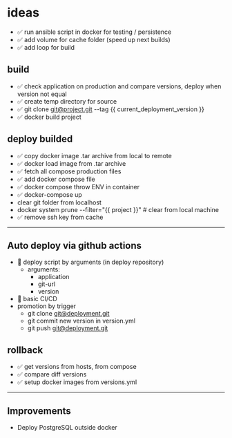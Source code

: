 # ideas
- ✅ run ansible script in docker for testing / persistence
- ✅ add volume for cache folder (speed up next builds)
- ✅ add loop for build

## build
- ✅ check application on production and compare versions, deploy when version not equal
- ✅ create temp directory for source
- ✅ git clone git@project.git --tag {{ current_deployment_version }}
- ✅ docker build project

## deploy builded
- ✅ copy docker image .tar archive from local to remote
- ✅ docker load image from .tar archive
- ✅ fetch all compose production files
- ✅ add docker compose file
- ✅ docker compose throw ENV in container
- ✅ docker-compose up
- clear git folder from localhost
- docker system prune --filter="{{ project }}" # clear from local machine
- ✅ remove ssh key from cache

---
## Auto deploy via github actions
- 🤗 deploy script by arguments (in deploy repository)
  - arguments:
    - application
    - git-url
    - version
- 🤗 basic CI/CD
- promotion by trigger
  - git clone git@deployment.git
  - git commit new version in version.yml
  - git push git@deployment.git

## rollback
- ✅ get versions from hosts, from compose
- ✅ compare diff versions
- ✅ setup docker images from versions.yml

---
## Improvements
- Deploy PostgreSQL outside docker